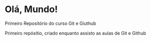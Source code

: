 # Olá, Mundo!
 Primeiro Repositório do curso Git e Giuthub

 Primeiro repósitio, criado enquanto assisto as aulas de Git e Github
